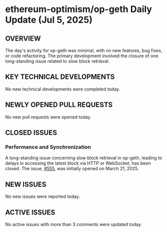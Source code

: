 # ethereum-optimism/op-geth Daily Update (Jul 5, 2025)
## OVERVIEW 
The day's activity for op-geth was minimal, with no new features, bug fixes, or code refactoring. The primary development involved the closure of one long-standing issue related to slow block retrieval.

## KEY TECHNICAL DEVELOPMENTS
No new technical developments were completed today.

## NEWLY OPENED PULL REQUESTS
No new pull requests were opened today.

## CLOSED ISSUES
### Performance and Synchronization
A long-standing issue concerning slow block retrieval in op-geth, leading to delays in accessing the latest block via HTTP or WebSocket, has been closed. The issue, [#555](https://github.com/ethereum-optimism/op-geth/issues/555), was initially opened on March 21, 2025.

## NEW ISSUES
No new issues were reported today.

## ACTIVE ISSUES
No active issues with more than 3 comments were updated today.